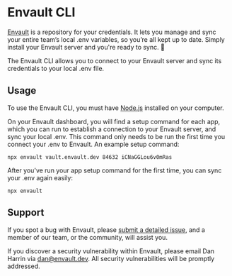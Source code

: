 # Envault CLI

[Envault](https://github.com/envault/envault) is a repository for your credentials. It lets you manage and sync your entire team’s local .env variables, so you’re all kept up to date. Simply install your Envault server and you're ready to sync. 🚀

The Envault CLI allows you to connect to your Envault server and sync its credentials to your local .env file.

## Usage

To use the Envault CLI, you must have [Node.js](https://nodejs.org/) installed on your computer.

On your Envault dashboard, you will find a setup command for each app, which you can run to establish a connection to your Envault server, and sync your local .env. This command only needs to be run the first time you connect your .env to Envault. An example setup command:

```
npx envault vault.envault.dev 84632 iCNaGGLou6v0mRas
```

After you've run your app setup command for the first time, you can sync your .env again easily:

```
npx envault
```

## Support

If you spot a bug with Envault, please [submit a detailed issue](https://github.com/envault/cli/issues), and a member of our team, or the community, will assist you.

If you discover a security vulnerability within Envault, please email Dan Harrin via [dan@envault.dev](mailto:dan@envault.dev). All security vulnerabilities will be promptly addressed.
